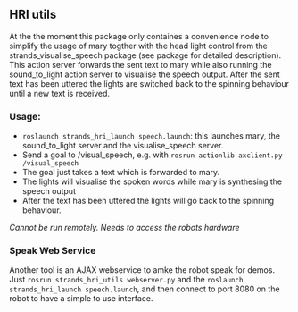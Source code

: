 ## HRI utils
At the the moment this package only containes a convenience node to simplify the usage of mary togther with the head 
light control from the strands_visualise_speech package (see package for detailed description). This action server 
forwards the sent text to mary while also running the sound_to_light action server to visualise the speech output. 
After the sent text has been uttered the lights are switched back to the spinning behaviour until a new text is received.



### Usage:
* `roslaunch strands_hri_launch speech.launch`: this launches mary, the sound_to_light server and the visualise_speech 
server.
* Send a goal to /visual_speech, e.g. with `rosrun actionlib axclient.py /visual_speech`
 * The goal just takes a text which is forwarded to mary.
 * The lights will visualise the spoken words while mary is synthesing the speech output
 * After the text has been uttered the lights will go back to the spinning behaviour.

_Cannot be run remotely. Needs to access the robots hardware_

### Speak Web Service
Another tool is an AJAX webservice to amke the robot speak for demos. Just `rosrun strands_hri_utils webserver.py` and the `roslaunch strands_hri_launch speech.launch`, and then connect to port 8080 on the robot to have a simple to use interface.
